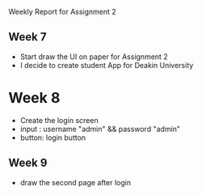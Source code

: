 Weekly Report for Assignment 2


## Week 7

- Start draw the UI on paper for Assignment 2
- I decide to create student App for Deakin University

# Week 8

- Create the login screen
- input : username "admin" && password "admin"
- button: login button

## Week 9

- draw the second page after login


  
